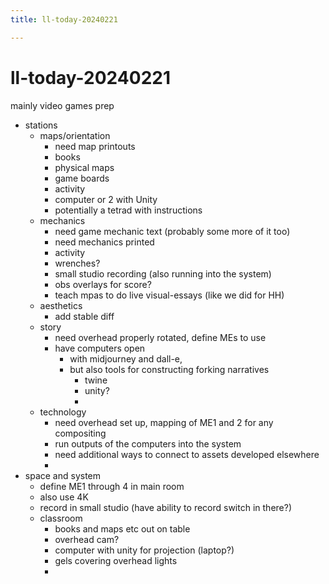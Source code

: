 ```yaml
---
title: ll-today-20240221

---
```


# ll-today-20240221

mainly video games prep

- stations
    - maps/orientation
        - need map printouts
        - books
        - physical maps
        - game boards
        - activity
        - computer or 2 with Unity
        - potentially a tetrad with instructions
    - mechanics
        - need game mechanic text (probably some more of it too)
        - need mechanics printed
        - activity
        - wrenches?
        - small studio recording (also running into the system)
        - obs overlays for score?
        - teach mpas to do live visual-essays (like we did for HH)
    - aesthetics
        - add stable diff
    - story
        - need overhead properly rotated, define MEs to use
        - have computers open 
            - with midjourney and dall-e, 
            - but also tools for constructing forking narratives
                - twine
                - unity?
                - 
    - technology
        - need overhead set up, mapping of ME1 and 2 for any compositing
        - run outputs of the computers into the system
        - need additional ways to connect to assets developed elsewhere
        - 
- space and system
    - define ME1 through 4 in main room
    - also use 4K
    - record in small studio (have ability to record switch in there?)
    - classroom
        - books and maps etc out on table
        - overhead cam?
        - computer with unity for projection (laptop?)
        - gels covering overhead lights
        - 